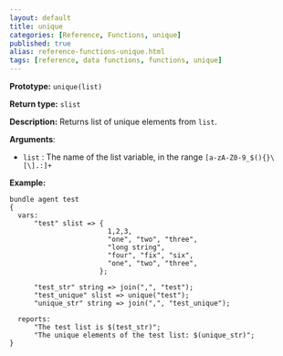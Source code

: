 ```yaml
---
layout: default
title: unique
categories: [Reference, Functions, unique]
published: true
alias: reference-functions-unique.html
tags: [reference, data functions, functions, unique]
---
```


**Prototype:** `unique(list)`

**Return type:** `slist`

**Description:** Returns list of unique elements from `list`.

**Arguments**:

* `list` : The name of the list variable, in the range
`[a-zA-Z0-9_$(){}\[\].:]+`

**Example:**

```cf3
bundle agent test
{
  vars:
      "test" slist => {
                        1,2,3,
                        "one", "two", "three",
                        "long string",
                        "four", "fix", "six",
                        "one", "two", "three",
                      };

      "test_str" string => join(",", "test");
      "test_unique" slist => unique("test");
      "unique_str" string => join(",", "test_unique");

  reports:
      "The test list is $(test_str)";
      "The unique elements of the test list: $(unique_str)";
}
```

